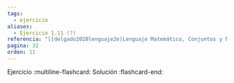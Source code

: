 ```yaml
---
tags:
  - ejercicio
aliases:
  - Ejercicio 1.11 (?)
referencia: "[[delgado2020lenguaje2e|Lenguaje Matemático, Conjuntos y Números (2a ed)]]"
pagina: 32
orden: 11
---
```

Ejercicio
:multiline-flashcard:
Solución
:flashcard-end: